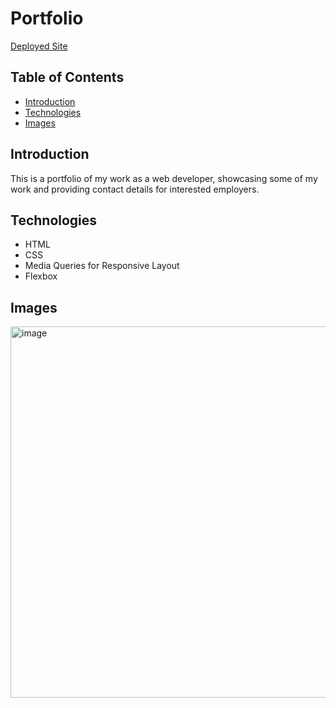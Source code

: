 # Portfolio

[Deployed Site](https://framenolan.github.io/portfolio/)

## Table of Contents
* [Introduction](#introduction)
* [Technologies](#technologies)
* [Images](#images)

## Introduction

This is a portfolio of my work as a web developer, showcasing some of my work and providing contact details for interested employers.

## Technologies

- HTML
- CSS
- Media Queries for Responsive Layout
- Flexbox

## Images

<img width="594" alt="image" src="https://user-images.githubusercontent.com/101062909/160530358-3ca5837c-8849-4e62-b46a-8a6f3212fd04.png">
